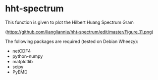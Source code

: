 # hht-spectrum
This function is given to plot the Hilbert Huang Spectrum Gram

(https://github.com/liangliannie/hht-spectrum/edit/master/Figure_11.png)

The following packages are required (tested on Debian Wheezy):

* netCDF4
* python-numpy
* matplotlib
* scipy
* PyEMD 

